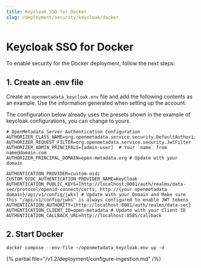 ```yaml
---
title: Keycloak SSO for Docker
slug: /deployment/security/keycloak/docker
---
```


# Keycloak SSO for Docker

To enable security for the Docker deployment, follow the next steps:

## 1. Create an .env file

Create an `openmetadata_keycloak.env` file and add the following contents as an example. Use the information
generated when setting up the account.

The configuration below already uses the presets shown in the example of keycloak configurations, you can change to yours.

```shell
# OpenMetadata Server Authentication Configuration
AUTHORIZER_CLASS_NAME=org.openmetadata.service.security.DefaultAuthorizer
AUTHORIZER_REQUEST_FILTER=org.openmetadata.service.security.JwtFilter
AUTHORIZER_ADMIN_PRINCIPALS=[admin-user]  # Your `name` from name@domain.com
AUTHORIZER_PRINCIPAL_DOMAIN=open-metadata.org # Update with your domain

AUTHENTICATION_PROVIDER=custom-oidc
CUSTOM_OIDC_AUTHENTICATION_PROVIDER_NAME=KeyCloak
AUTHENTICATION_PUBLIC_KEYS=[http://localhost:8081/auth/realms/data-sec/protocol/openid-connect/certs, http://{your openmetadata domain}/api/v1/config/jwks] # Update with your Domain and Make sure this "/api/v1/config/jwks" is always configured to enable JWT tokens
AUTHENTICATION_AUTHORITY={http://localhost:8081/auth/realms/data-sec}
AUTHENTICATION_CLIENT_ID=open-metadata # Update with your Client ID
AUTHENTICATION_CALLBACK_URL=http://localhost:8585/callback
```

## 2. Start Docker

```commandline
docker compose --env-file ~/openmetadata_keycloak.env up -d
```

{% partial file="/v1.2/deployment/configure-ingestion.md" /%}
